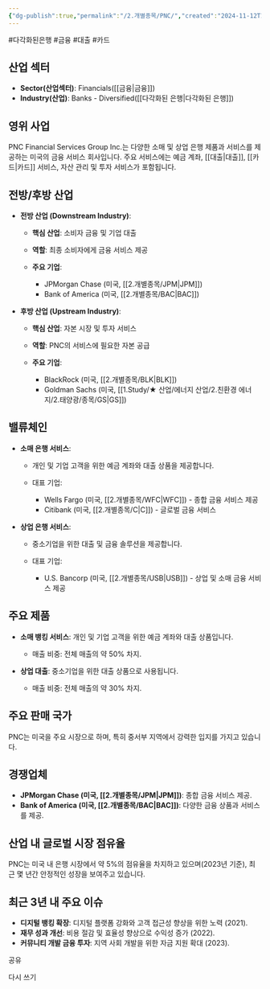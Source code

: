 ```yaml
---
{"dg-publish":true,"permalink":"/2.개별종목/PNC/","created":"2024-11-12T10:12:26.502+09:00","updated":"2025-06-03T20:06:00.726+09:00"}
---
```


#다각화된은행 #금융 #대출 #카드 

## 산업 섹터

- **Sector(산업섹터)**: Financials([[금융\|금융]])
- **Industry(산업)**: Banks - Diversified([[다각화된 은행\|다각화된 은행]])

## 영위 사업

PNC Financial Services Group Inc.는 다양한 소매 및 상업 은행 제품과 서비스를 제공하는 미국의 금융 서비스 회사입니다. 주요 서비스에는 예금 계좌, [[대출\|대출]], [[카드\|카드]] 서비스, 자산 관리 및 투자 서비스가 포함됩니다.

## 전방/후방 산업

- **전방 산업 (Downstream Industry)**:
    
    - **핵심 산업**: 소비자 금융 및 기업 대출
    - **역할**: 최종 소비자에게 금융 서비스 제공
    - **주요 기업**:
        
        - JPMorgan Chase (미국, [[2.개별종목/JPM\|JPM]])
        - Bank of America (미국, [[2.개별종목/BAC\|BAC]])

- **후방 산업 (Upstream Industry)**:
    
    - **핵심 산업**: 자본 시장 및 투자 서비스
    - **역할**: PNC의 서비스에 필요한 자본 공급
    - **주요 기업**:
        
        - BlackRock (미국, [[2.개별종목/BLK\|BLK]])
        - Goldman Sachs (미국, [[1.Study/★ 산업/에너지 산업/2.친환경 에너지/2.태양광/종목/GS\|GS]])


## 밸류체인

- **소매 은행 서비스**:
    
    - 개인 및 기업 고객을 위한 예금 계좌와 대출 상품을 제공합니다.
    - 대표 기업:
        
        - Wells Fargo (미국, [[2.개별종목/WFC\|WFC]]) - 종합 금융 서비스 제공
        - Citibank (미국, [[2.개별종목/C\|C]]) - 글로벌 금융 서비스
        
    
- **상업 은행 서비스**:
    
    - 중소기업을 위한 대출 및 금융 솔루션을 제공합니다.
    - 대표 기업:
        
        - U.S. Bancorp (미국, [[2.개별종목/USB\|USB]]) - 상업 및 소매 금융 서비스 제공
        
    

## 주요 제품

- **소매 뱅킹 서비스**: 개인 및 기업 고객을 위한 예금 계좌와 대출 상품입니다.
    
    - 매출 비중: 전체 매출의 약 50% 차지.
    
- **상업 대출**: 중소기업을 위한 대출 상품으로 사용됩니다.
    
    - 매출 비중: 전체 매출의 약 30% 차지.
    

## 주요 판매 국가

PNC는 미국을 주요 시장으로 하며, 특히 중서부 지역에서 강력한 입지를 가지고 있습니다.

## 경쟁업체

- **JPMorgan Chase (미국, [[2.개별종목/JPM\|JPM]])**: 종합 금융 서비스 제공.
- **Bank of America (미국, [[2.개별종목/BAC\|BAC]])**: 다양한 금융 상품과 서비스를 제공.

## 산업 내 글로벌 시장 점유율

PNC는 미국 내 은행 시장에서 약 5%의 점유율을 차지하고 있으며(2023년 기준), 최근 몇 년간 안정적인 성장을 보여주고 있습니다.

## 최근 3년 내 주요 이슈

- **디지털 뱅킹 확장**: 디지털 플랫폼 강화와 고객 접근성 향상을 위한 노력 (2021).
- **재무 성과 개선**: 비용 절감 및 효율성 향상으로 수익성 증가 (2022).
- **커뮤니티 개발 금융 투자**: 지역 사회 개발을 위한 자금 지원 확대 (2023).

공유

다시 쓰기